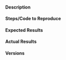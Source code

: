 <!--
If your issue is a usage question, submit it our Google Group instead: 
https://groups.google.com/forum/#!forum/librosa
-->

<!-- Instructions For Filing a Bug: https://github.com/librosa/librosa/blob/master/CONTRIBUTING.md#filing-bugs -->

#### Description
<!-- Example: Error when computing spectral_contrast on a single frame-->

#### Steps/Code to Reproduce
<!--
Example:
```
import librosa

# Generate one frame of random STFT-like energy
S = np.random.randn(1025, 1)**2

contrast = librosa.feature.spectral_contrast(S=S)
```
If the code is too long, feel free to put it in a public gist and link
it in the issue: https://gist.github.com
-->

#### Expected Results
<!-- Example: contrast should have shape (1, 1)-->

#### Actual Results
<!-- Please paste or specifically describe the actual output or traceback. -->

#### Versions
<!--
Please run the following snippet and paste the output below.
import platform; print(platform.platform())
import sys; print("Python", sys.version)
import numpy; print("NumPy", numpy.__version__)
import scipy; print("SciPy", scipy.__version__)
import librosa; print("librosa", librosa.__version__)
-->


<!-- Thanks for contributing! -->
